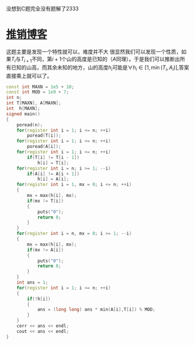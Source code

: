 没想到C题完全没有题解了2333
# [推销博客](https://www.cnblogs.com/Shiina-Rikka/p/11769551.html)

这题主要是发现一个特性就可以，难度并不大
很显然我们可以发现一个性质，如果$T_i$与$T_{i+1}$不同，第$i + 1$个山的高度是已知的（$A$同理）。于是我们可以推断出所有已知的山高，而其余未知的地方，山的高度$h_i$可能是$\forall h_i \in [1, \min(T_i,A_i)]$,答案直接乘上就可以了。
```cpp
const int MAXN = 1e5 + 10;
const int MOD = 1e9 + 7;
int n;
int T[MAXN], A[MAXN];
int  h[MAXN];
signed main()
{
	poread(n);
	for(register int i = 1; i <= n; ++i)
		poread(T[i]);
	for(register int i = 1; i <= n; ++i)
		poread(A[i]);
	for(register int i = 1; i <= n; ++i)
		if(T[i] != T[i - 1])
			h[i] = T[i];
	for(register int i = n; i >= 1; --i)
		if(A[i] != A[i + 1])
			h[i] = A[i];
	for(register int i = 1, mx = 0; i <= n; ++i)
	{
		mx = max(h[i], mx);
		if(mx != T[i])
		{
			puts("0");
			return 0;
		}
	}
	for(register int i = n, mx = 0; i >= 1; --i)
	{
		mx = max(h[i], mx);
		if(mx != A[i])
		{
			puts("0");
			return 0;
		}
	}
	int ans = 1;
	for(register int i = 1; i <= n; ++i)
	{
		if(!h[i])
		{
			ans = (long long) ans * min(A[i],T[i]) % MOD;
		}
	}
	cerr << ans << endl;
	cout << ans << endl;
}
```